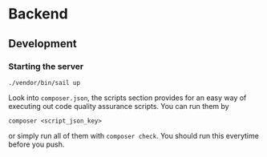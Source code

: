# Backend

## Development
### Starting the server
```
./vendor/bin/sail up
```

Look into ``composer.json``, the scripts section provides for an easy way of executing 
out code quality assurance scripts. You can run them by 
```
composer <script_json_key>
```

or simply run all of them with ``composer check``. You should run this everytime before you push.

